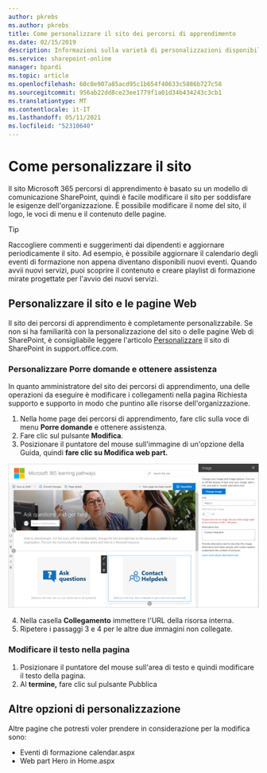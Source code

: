 ```yaml
---
author: pkrebs
ms.author: pkrebs
title: Come personalizzare il sito dei percorsi di apprendimento
ms.date: 02/15/2019
description: Informazioni sulla varietà di personalizzazioni disponibili con i Microsoft 365 di apprendimento
ms.service: sharepoint-online
manager: bpardi
ms.topic: article
ms.openlocfilehash: 60c0e907a85acd95c1b654f40633c5886b727c58
ms.sourcegitcommit: 956ab22dd8ce23ee1779f1a01d34b434243c3cb1
ms.translationtype: MT
ms.contentlocale: it-IT
ms.lasthandoff: 05/11/2021
ms.locfileid: "52310640"
---
```

# <a name="how-to-customize-the-site"></a>Come personalizzare il sito

Il sito Microsoft 365 percorsi di apprendimento è basato su un modello di comunicazione SharePoint, quindi è facile modificare il sito per soddisfare le esigenze dell'organizzazione. È possibile modificare il nome del sito, il logo, le voci di menu e il contenuto delle pagine. 

> [!TIP]
> Raccogliere commenti e suggerimenti dai dipendenti e aggiornare periodicamente il sito. Ad esempio, è possibile aggiornare il calendario degli eventi di formazione non appena diventano disponibili nuovi eventi. Quando avvii nuovi servizi, puoi scoprire il contenuto e creare playlist di formazione mirate progettate per l'avvio dei nuovi servizi. 

## <a name="customize-the-site-and-web-pages"></a>Personalizzare il sito e le pagine Web

Il sito dei percorsi di apprendimento è completamente personalizzabile. Se non si ha familiarità con la personalizzazione del sito o delle pagine Web di SharePoint, è consigliabile leggere l'articolo [Personalizzare](https://support.office.com/article/customize-your-sharepoint-site-320b43e5-b047-4fda-8381-f61e8ac7f59b) il sito di SharePoint in support.office.com. 

### <a name="customize-ask-questions-and-get-help"></a>Personalizzare Porre domande e ottenere assistenza

In quanto amministratore del sito dei percorsi di apprendimento, una delle operazioni da  eseguire è modificare i collegamenti nella pagina Richiesta supporto e supporto in modo che puntino alle risorse dell'organizzazione. 

1.  Nella home page dei percorsi di apprendimento, fare clic sulla voce di menu **Porre domande** e ottenere assistenza.
2.  Fare clic sul pulsante **Modifica**.
3.  Posizionare il puntatore del mouse sull'immagine di un'opzione della Guida, quindi **fare clic su Modifica web part.**

![cg-edithelp.png](media/cg-edithelp.png)

4.  Nella casella **Collegamento** immettere l'URL della risorsa interna. 
5.  Ripetere i passaggi 3 e 4 per le altre due immagini non collegate.

### <a name="change-the-text-on-the-page"></a>Modificare il testo nella pagina

1. Posizionare il puntatore del mouse sull'area di testo e quindi modificare il testo della pagina. 
2. Al **termine,** fare clic sul pulsante Pubblica

## <a name="other-customization-options"></a>Altre opzioni di personalizzazione
Altre pagine che potresti voler prendere in considerazione per la modifica sono:

- Eventi di formazione calendar.aspx
- Web part Hero in Home.aspx


